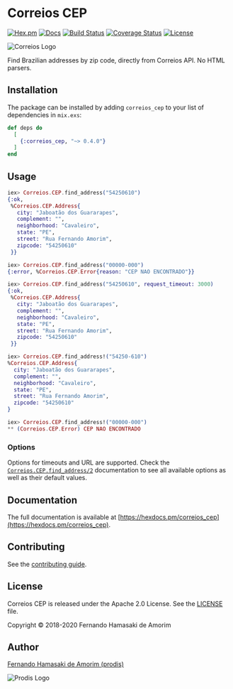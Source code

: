 # Correios CEP

[![Hex.pm](https://img.shields.io/hexpm/v/correios_cep.svg)](https://hex.pm/packages/correios_cep)
[![Docs](https://img.shields.io/badge/hex-docs-542581.svg)](https://hexdocs.pm/correios_cep)
[![Build Status](https://travis-ci.org/prodis/correios-cep-elixir.svg?branch=master)](https://travis-ci.org/prodis/correios-cep-elixir)
[![Coverage Status](https://coveralls.io/repos/github/prodis/correios-cep-elixir/badge.svg?branch=master)](https://coveralls.io/github/prodis/correios-cep-elixir?branch=master)
[![License](https://img.shields.io/hexpm/l/correios_cep.svg)](LICENSE)

![Correios Logo](http://prodis.net.br/images/ruby/2015/correios_logo.png)

Find Brazilian addresses by zip code, directly from Correios API. No HTML parsers.

## Installation

The package can be installed by adding `correios_cep` to your list of dependencies in `mix.exs`:

```elixir
def deps do
  [
    {:correios_cep, "~> 0.4.0"}
  ]
end
```

## Usage

```elixir
iex> Correios.CEP.find_address("54250610")
{:ok,
 %Correios.CEP.Address{
   city: "Jaboatão dos Guararapes",
   complement: "",
   neighborhood: "Cavaleiro",
   state: "PE",
   street: "Rua Fernando Amorim",
   zipcode: "54250610"
 }}

iex> Correios.CEP.find_address("00000-000")
{:error, %Correios.CEP.Error{reason: "CEP NAO ENCONTRADO"}}

iex> Correios.CEP.find_address("54250610", request_timeout: 3000)
{:ok,
 %Correios.CEP.Address{
   city: "Jaboatão dos Guararapes",
   complement: "",
   neighborhood: "Cavaleiro",
   state: "PE",
   street: "Rua Fernando Amorim",
   zipcode: "54250610"
 }}

iex> Correios.CEP.find_address!("54250-610")
%Correios.CEP.Address{
  city: "Jaboatão dos Guararapes",
  complement: "",
  neighborhood: "Cavaleiro",
  state: "PE",
  street: "Rua Fernando Amorim",
  zipcode: "54250610"
}

iex> Correios.CEP.find_address!("00000-000")
** (Correios.CEP.Error) CEP NAO ENCONTRADO
```

### Options
Options for timeouts and URL are supported. Check the
[`Correios.CEP.find_address/2`](https://hexdocs.pm/correios_cep/Correios.CEP.html#find_address/2)
documentation to see all available options as well as their default values.

## Documentation

The full documentation is available at [https://hexdocs.pm/correios_cep](https://hexdocs.pm/correios_cep).

## Contributing

See the [contributing guide](https://github.com/prodis/correios-cep-elixir/blob/master/CONTRIBUTING.md).

## License

Correios CEP is released under the Apache 2.0 License. See the [LICENSE](https://github.com/prodis/correios-cep-elixir/blob/master/LICENSE) file.

Copyright © 2018-2020 Fernando Hamasaki de Amorim

## Author

[Fernando Hamasaki de Amorim (prodis)](https://github.com/prodis)

![Prodis Logo](https://camo.githubusercontent.com/c01a3ebca1c000d7586a998bb07316c8cb784ce5/687474703a2f2f70726f6469732e6e65742e62722f696d616765732f70726f6469735f3135302e676966)
